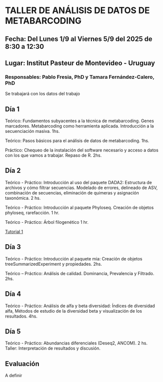 # TALLER DE ANÁLISIS DE DATOS DE METABARCODING

## Fecha: Del Lunes 1/9 al Viernes 5/9 del 2025 de 8:30 a 12:30  
## Lugar: Institut Pasteur de Montevideo - Uruguay  
### Responsables: Pablo Fresia, PhD y Tamara Fernández-Calero, PhD  

Se trabajará con los datos del trabajo 

## Día 1

Teórico: Fundamentos subyacentes a la técnica de metabarcoding. Genes marcadores. Metabarcoding como herramienta aplicada. Introducción a la secuenciación masiva. 1hs.  

Teórico: Pasos básicos para el análisis de datos de metabarcoding. 1hs.  

Práctico: Chequeo de la instalación del software necesario y acceso a datos con los que vamos a trabajar.  Repaso de R. 2hs.  


## Día 2

Teórico - Práctico: Introducción al uso del paquete DADA2: Estructura de archivos y cómo filtrar secuencias. Modelado de errores, delineado de ASV, combinación de secuencias, eliminación de quimeras y asignación taxonómica.  2 hs. 

Teórico - Práctico: Introducción al paquete Phyloseq. Creación de objetos phyloseq, rarefacción. 1 hr.  

Teórico - Práctico: Árbol filogenético 1 hr.  

[Tutorial 1](https://ceci07.github.io/metabarcoding/dia2.html)  


## Día 3

Teórico - Práctico: Introducción al paquete mia: Creación de objetos treeSummarizedExperiment y propiedades. 2hs.  

Teórico – Práctico: Análisis de calidad. Dominancia, Prevalencia y Filtrado. 2hs.  


## Día 4

Teórico - Práctico: Análisis de alfa y beta diversidad: Índices de diversidad alfa, Métodos de estudio de la diversidad beta y visualización de los resultados.  4hs.  


## Día 5

Teórico - Práctico: Abundancias diferenciales (Deseq2, ANCOM). 2 hs.   
Taller: Interpretación de resultados y discusión.


## Evaluación
A definir
